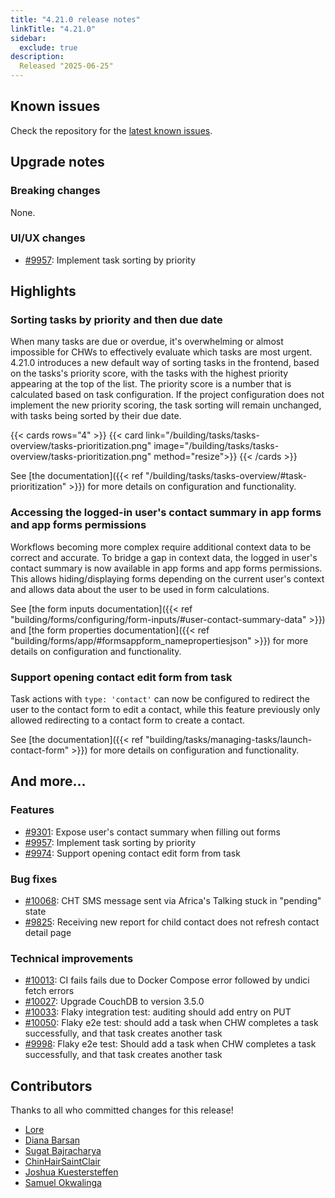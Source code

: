 ```yaml
---
title: "4.21.0 release notes"
linkTitle: "4.21.0"
sidebar:
  exclude: true
description: 
  Released "2025-06-25"
---
```


## Known issues

Check the repository for the [latest known issues](https://github.com/medic/cht-core/issues?q=is%3Aissue+label%3A%22Affects%3A+4.21.0%22).

## Upgrade notes

### Breaking changes

None.

### UI/UX changes

- [#9957](https://github.com/medic/cht-core/issues/9957): Implement task sorting by priority


## Highlights

### Sorting tasks by priority and then due date

When many tasks are due or overdue, it's overwhelming or almost impossible for CHWs to effectively evaluate which tasks are most urgent. 4.21.0 introduces a new default way of sorting tasks in the frontend, based on the tasks's priority score, with the tasks with the highest priority appearing at the top of the list. The priority score is a number that is calculated based on task configuration. 
If the project configuration does not implement the new priority scoring, the task sorting will remain unchanged, with tasks being sorted by their due date. 

{{< cards rows="4" >}}
{{< card link="/building/tasks/tasks-overview/tasks-prioritization.png" image="/building/tasks/tasks-overview/tasks-prioritization.png"  method="resize">}}
{{< /cards >}}

See [the documentation]({{< ref "/building/tasks/tasks-overview/#task-prioritization" >}}) for more details on configuration and functionality.

### Accessing the logged-in user's contact summary in app forms and app forms permissions

Workflows becoming more complex require additional context data to be correct and accurate. To bridge a gap in context data, the logged in user's contact summary is now available in app forms and app forms permissions. This allows hiding/displaying forms depending on the current user's context and allows data about the user to be used in form calculations.       

See [the form inputs documentation]({{< ref "building/forms/configuring/form-inputs/#user-contact-summary-data" >}}) and [the form properties documentation]({{< ref "building/forms/app/#formsappform_namepropertiesjson" >}}) for more details on configuration and functionality.

### Support opening contact edit form from task

Task actions with `type: 'contact'` can now be configured to redirect the user to the contact form to edit a contact, while this feature previously only allowed redirecting to a contact form to create a contact. 

See [the documentation]({{< ref "building/tasks/managing-tasks/launch-contact-form" >}}) for more details on configuration and functionality.

## And more...

### Features

- [#9301](https://github.com/medic/cht-core/issues/9301): Expose user's contact summary when filling out forms
- [#9957](https://github.com/medic/cht-core/issues/9957): Implement task sorting by priority
- [#9974](https://github.com/medic/cht-core/issues/9974): Support opening contact edit form from task

### Bug fixes

- [#10068](https://github.com/medic/cht-core/issues/10068): CHT SMS message sent via Africa's Talking stuck in "pending" state
- [#9825](https://github.com/medic/cht-core/issues/9825): Receiving new report for child contact does not refresh contact detail page

### Technical improvements

- [#10013](https://github.com/medic/cht-core/issues/10013): CI fails fails due to Docker Compose error followed by undici fetch errors
- [#10027](https://github.com/medic/cht-core/issues/10027): Upgrade CouchDB to version 3.5.0
- [#10033](https://github.com/medic/cht-core/issues/10033): Flaky integration test: auditing should add entry on PUT
- [#10050](https://github.com/medic/cht-core/issues/10050): Flaky e2e test: should add a task when CHW completes a task successfully, and that task creates another task
- [#9998](https://github.com/medic/cht-core/issues/9998): Flaky e2e test: Should add a task when CHW completes a task successfully, and that task creates another task



## Contributors

Thanks to all who committed changes for this release!

- [Lore](https://github.com/lorerod)
- [Diana Barsan](https://github.com/dianabarsan)
- [Sugat Bajracharya](https://github.com/sugat009)
- [ChinHairSaintClair](https://github.com/ChinHairSaintClair)
- [Joshua Kuestersteffen](https://github.com/jkuester)
- [Samuel Okwalinga](https://github.com/sookwalinga)
